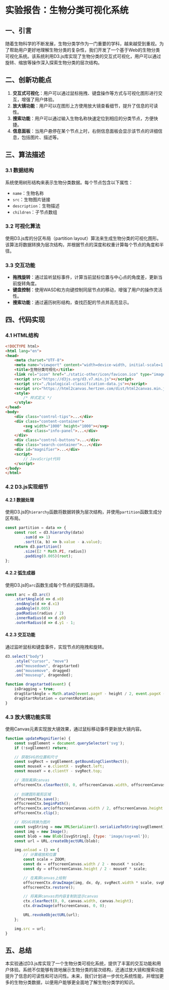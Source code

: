 # 实验报告：生物分类可视化系统

## 一、引言

随着生物科学的不断发展，生物分类学作为一门重要的学科，越来越受到重视。为了帮助用户更好地理解生物分类的复杂性，我们开发了一个基于Web的生物分类可视化系统。该系统利用D3.js库实现了生物分类的交互式可视化，用户可以通过旋转、缩放等操作深入探索生物分类的层次结构。

## 二、创新功能点

1. **交互式可视化**：用户可以通过鼠标拖拽、键盘操作等方式与可视化图形进行交互，增强了用户体验。
2. **放大镜功能**：用户可以在图形上方使用放大镜查看细节，提升了信息的可读性。
3. **搜索功能**：用户可以通过输入生物名称快速定位到相应的分类节点，方便快捷。
4. **信息面板**：当用户悬停在某个节点上时，右侧信息面板会显示该节点的详细信息，包括图片、描述等。

## 三、算法描述

### 3.1 数据结构

系统使用树形结构来表示生物分类数据。每个节点包含以下属性：
- `name`：生物名称
- `src`：生物图片链接
- `description`：生物描述
- `children`：子节点数组

### 3.2 可视化算法

使用D3.js库的分区布局（partition layout）算法来生成生物分类的可视化图形。该算法将数据转换为层次结构，并根据节点的深度和权重计算每个节点的角度和半径。

### 3.3 交互功能

- **拖拽旋转**：通过监听鼠标事件，计算当前鼠标位置与中心点的角度差，更新当前旋转角度。
- **键盘控制**：使用WASD和方向键控制同层节点的移动，增强了用户的操作灵活性。
- **搜索功能**：通过遍历树形结构，查找匹配的节点并高亮显示。

## 四、代码实现

### 4.1 HTML结构

```html
<!DOCTYPE html>
<html lang="en">
<head>
    <meta charset="UTF-8">
    <meta name="viewport" content="width=device-width, initial-scale=1.0">
    <title>生物分类可视化</title>
    <link rel="icon" href="./static-other/icon/favicon.ico" type="image/x-icon">
    <script src="https://d3js.org/d3.v7.min.js"></script>
    <script src="./biological-classification-data.js"></script>
    <script src="https://html2canvas.hertzen.com/dist/html2canvas.min.js"></script>
    <style>
        /* 样式定义 */
    </style>
</head>
<body>
    <div class="control-tips">...</div>
    <div class="content-container">
        <svg width="1000" height="1000"></svg>
        <div class="info-panel">...</div>
    </div>
    <div class="control-buttons">...</div>
    <div class="search-container">...</div>
    <div id="magnifier">...</div>
    <script>
        // JavaScript代码
    </script>
</body>
</html>
```

### 4.2 D3.js实现细节

#### 4.2.1 数据处理

使用D3.js的`hierarchy`函数将数据转换为层次结构，并使用`partition`函数生成分区布局。

```javascript
const partition = data => {
    const root = d3.hierarchy(data)
        .sum(d => 1)
        .sort((a, b) => b.value - a.value);
    return d3.partition()
        .size([2 * Math.PI, radius])
        .padding(0.005)(root);
};
```

#### 4.2.2 弧生成器

使用D3.js的`arc`函数生成每个节点的弧形路径。

```javascript
const arc = d3.arc()
    .startAngle(d => d.x0)
    .endAngle(d => d.x1)
    .padAngle(0.005)
    .padRadius(radius / 2)
    .innerRadius(d => d.y0)
    .outerRadius(d => d.y1 - 1;
```

#### 4.2.3 交互功能

通过监听鼠标和键盘事件，实现节点的拖拽和旋转。

```javascript
d3.select("body")
    .style("cursor", "move")
    .on("mousedown", dragstarted)
    .on("mousemove", dragged)
    .on("mouseup", dragended);

function dragstarted(event) {
    isDragging = true;
    dragStartAngle = Math.atan2(event.pageY - height / 2, event.pageX - width / 2) * 180 / Math.PI;
    dragStartRotation = currentRotation;
}
```

### 4.3 放大镜功能实现

使用Canvas元素实现放大镜效果，通过鼠标移动事件更新放大镜内容。

```javascript
function updateMagnifier(e) {
    const svgElement = document.querySelector('svg');
    if (!svgElement) return;

    // 获取SVG的位置和尺寸
    const svgRect = svgElement.getBoundingClientRect();
    const mouseX = e.clientX - svgRect.left;
    const mouseY = e.clientY - svgRect.top;

    // 清除离屏canvas
    offscreenCtx.clearRect(0, 0, offscreenCanvas.width, offscreenCanvas.height);
    
    // 创建圆形裁剪区域
    offscreenCtx.save();
    offscreenCtx.beginPath();
    offscreenCtx.arc(offscreenCanvas.width / 2, offscreenCanvas.height / 2, offscreenCanvas.width / 2, 0, Math.PI * 2);
    offscreenCtx.clip();

    // 将SVG转换为图片
    const svgString = new XMLSerializer().serializeToString(svgElement);
    const img = new Image();
    const blob = new Blob([svgString], {type: 'image/svg+xml'});
    const url = URL.createObjectURL(blob);

    img.onload = () => {
        // 计算缩放和位置
        const scale = ZOOM;
        const dx = offscreenCanvas.width / 2 - mouseX * scale;
        const dy = offscreenCanvas.height / 2 - mouseY * scale;

        // 在离屏canvas上绘制
        offscreenCtx.drawImage(img, dx, dy, svgRect.width * scale, svgRect.height * scale);
        offscreenCtx.restore();

        // 将离屏canvas的内容复制到显示canvas
        ctx.clearRect(0, 0, canvas.width, canvas.height);
        ctx.drawImage(offscreenCanvas, 0, 0);

        URL.revokeObjectURL(url);
    };

    img.src = url;
}
```

## 五、总结

本实验通过D3.js库实现了一个生物分类可视化系统，提供了丰富的交互功能和用户体验。系统不仅能够有效地展示生物分类的层次结构，还通过放大镜和搜索功能提升了信息的可读性和可访问性。未来，我们计划进一步优化系统性能，并增加更多的生物分类数据，以便用户能够更全面地了解生物分类学的知识。
